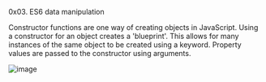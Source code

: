 0x03. ES6 data manipulation

Constructor functions are one way of creating objects in JavaScript. Using a constructor for an object creates a 'blueprint'. This allows for many instances of the same object to be created using a keyword. Property values are passed to the constructor using arguments.


![image](https://github.com/Karlie-crypto/alx-backend-javascript/assets/110098940/7b6c942e-852e-48ae-8414-4bcaf552ddaf)


